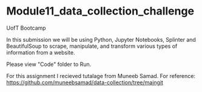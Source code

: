 # Module11_data_collection_challenge
UofT Bootcamp

In this submission we will be using Python, Jupyter Notebooks, Splinter and BeautifulSoup to scrape, manipulate, and transform various types of information from a website.

Please view "Code" folder to Run.


For this assignment I recieved tutalage from Muneeb Samad. 
For reference:
https://github.com/muneebsamad/data-collection/tree/maingit 
